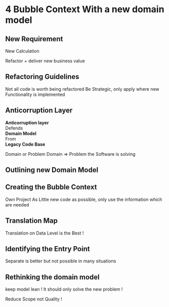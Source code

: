 # 4 Bubble Context With a new domain model

## New Requirement

New Calculation

Refactor + deliver new business value

## Refactoring Guidelines

Not all code is worth being refactored
Be Strategic, only apply where new Functionality is implemented

## Anticorruption Layer

**Anticorruption layer**  
Defends  
**Domain Model**  
From  
**Legacy Code Base**

Domain or Problem Domain => Problem the Software is solving

## Outlining new Domain Model

## Creating the Bubble Context

Own Project
As Little new code as possible, only use the information which are needed 

## Translation Map

Translation on Data Level is the Best !

## Identifying the Entry Point

Separate is better but not possible in many situations

## Rethinking the domain model

keep model lean !  It should only solve the new problem !

Reduce Scope not Quality !









